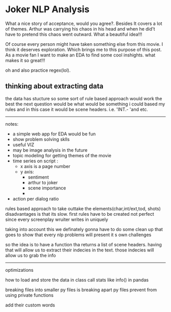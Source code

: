 # Joker NLP Analysis

What a nice story of acceptance, would you agree?. Besides It covers a lot of themes. Arthur was carrying his chaos in his head and when he did't have to pretend this chaos went outward. What a beautiful idea!!!

Of course every person might have taken something else from this movie. I think it deserves exploration. Which brings me to this purpose of this post.
As a movie fan I want to make an EDA to find some cool inshights. what makes it so great!!!

oh and also practice regex(lol).

## thinking about extracting data
the data has stucture so some sort of rule based approach would work the best
the next question would be what would be something i could based my rules
and in this case it would be scene headers. i.e. 'INT.- 'and etc.


--------------

notes:
- a simple web app for EDA would be fun
- show problem solving sklls
- useful VIZ
- may be image analysis in the future
- topic modeling for getting themes of the movie
- time series on script :
    - x axis is a page number
    - y axis:
        - sentiment
        - arthur to joker
        - scene importance
        - 
- action per dialog ratio



rules based approach to take outtake the elements(char,int/ext,tod, shots)
disadvantages is that its slow. first rules have to be created
not perfect since every screenplay wruiter writes in uniquely

taking into account this we definately gonna have to do some clean up
that goes to show that every nlp problems will present it s own challenges

so the idea is to have a function tha returns a list of scene headers.
having that will allow us to extract their indecies in the text.
those indecies will allow us to grab the info  


------------------
optimizations

how to load and store the data in class
call stats like info() in pandas

breaking files into smaller py files
is breaking apart py files prevent from using private functions

add their custom words

